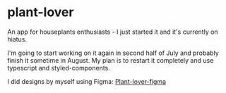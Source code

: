 # plant-lover
An app for houseplants enthusiasts - I just started it and it's currently on hiatus.

I'm going to start working on it again in second half of July and probably finish it sometime in August. My plan is to restart it completely and use typescript and styled-components.

I did designs by myself using Figma: [Plant-lover-figma](https://www.figma.com/file/KkBybmH7Grv5gywuKa9XBX/plant_lover?type=design&node-id=15%3A2016&mode=design&t=V9dc1O9ZaRSkjoj2-1)
